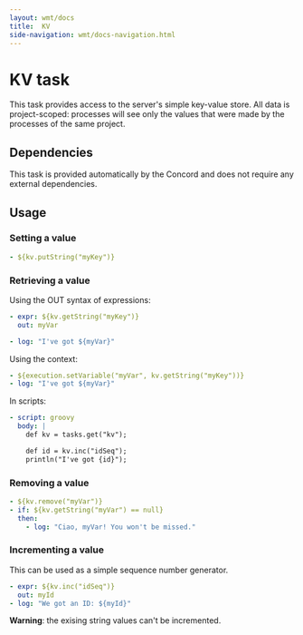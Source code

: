 ```yaml
---
layout: wmt/docs
title:  KV
side-navigation: wmt/docs-navigation.html
---
```


# KV task

This task provides access to the server's simple key-value store.
All data is project-scoped: processes will see only the values that
were made by the processes of the same project.

## Dependencies

This task is provided automatically by the Concord and does not
require any external dependencies.

## Usage

### Setting a value

```yaml
- ${kv.putString("myKey")}
```

### Retrieving a value

Using the OUT syntax of expressions:

```yaml
- expr: ${kv.getString("myKey")}
  out: myVar

- log: "I've got ${myVar}"
```

Using the context:

```yaml
- ${execution.setVariable("myVar", kv.getString("myKey"))}
- log: "I've got ${myVar}"
```

In scripts:

```yaml
- script: groovy
  body: |
    def kv = tasks.get("kv");

    def id = kv.inc("idSeq");
    println("I've got {id}");
```

### Removing a value

```yaml
- ${kv.remove("myVar")}
- if: ${kv.getString("myVar") == null}
  then:
    - log: "Ciao, myVar! You won't be missed."
```

### Incrementing a value

This can be used as a simple sequence number generator.

```yaml
- expr: ${kv.inc("idSeq")}
  out: myId
- log: "We got an ID: ${myId}"
```

**Warning**: the exising string values can't be incremented.
